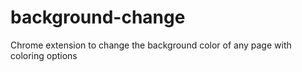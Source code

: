 # background-change
Chrome extension to change the background color of any page with coloring options
